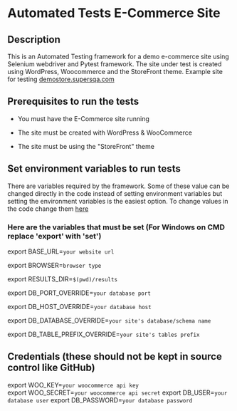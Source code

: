 # Automated Tests E-Commerce Site


## Description

This is an Automated Testing framework for a demo e-commerce site using Selenium webdriver and Pytest framework. The site under test is created using WordPress, Woocommerce and the StoreFront theme. Example site for testing [demostore.supersqa.com](https://demostore.supersqa.com)


## Prerequisites to run the tests

- You must have the E-Commerce site running

- The site must be created with WordPress & WooCommerce

- The site must be using the "StoreFront" theme

## Set environment variables to run tests

There are variables required by the framework. Some of these value can be changed directly in the code instead of setting environment variables but setting the environment variables is the easiest option. To change values in the code change them [here](ecom_uat_automation_pytest/automation/src/configs/MainConfigs.py)

### Here are the variables that must be set (For Windows on CMD replace 'export' with 'set')

export BASE_URL=`your website url` 

export BROWSER=`browser type`   

export RESULTS_DIR=`$(pwd)/results`  

export DB_PORT_OVERRIDE=`your database port`  

export DB_HOST_OVERRIDE=`your database host`  

export DB_DATABASE_OVERRIDE=`your site's database/schema name`  

export DB_TABLE_PREFIX_OVERRIDE=`your site's tables prefix`

## Credentials (these should not be kept in source control like GitHub)

export WOO_KEY=`your woocommerce api key`  
export WOO_SECRET=`your woocommerce api secret`
export DB_USER=`your database user`
export DB_PASSWORD=`your database password`
